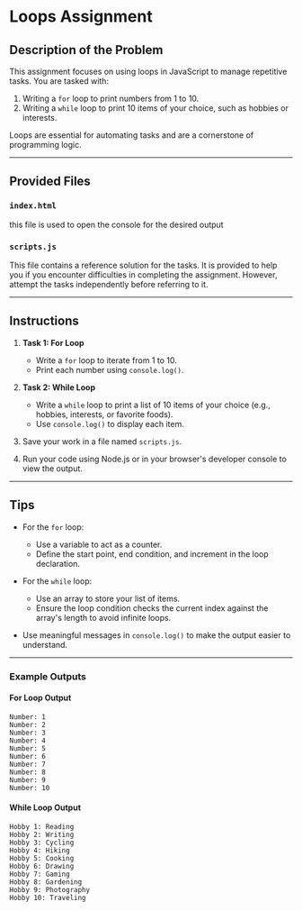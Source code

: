 # Loops Assignment

## Description of the Problem

This assignment focuses on using loops in JavaScript to manage repetitive tasks. You are tasked with:

1. Writing a `for` loop to print numbers from 1 to 10.
2. Writing a `while` loop to print 10 items of your choice, such as hobbies or interests.

Loops are essential for automating tasks and are a cornerstone of programming logic.

---

## Provided Files

### `index.html`

this file is used to open the console for the desired output

### `scripts.js`

This file contains a reference solution for the tasks. It is provided to help you if you encounter difficulties in completing the assignment. However, attempt the tasks independently before referring to it.

---

## Instructions

1. **Task 1: For Loop**

   - Write a `for` loop to iterate from 1 to 10.
   - Print each number using `console.log()`.

2. **Task 2: While Loop**

   - Write a `while` loop to print a list of 10 items of your choice (e.g., hobbies, interests, or favorite foods).
   - Use `console.log()` to display each item.

3. Save your work in a file named `scripts.js`.

4. Run your code using Node.js or in your browser's developer console to view the output.

---

## Tips

- For the `for` loop:

  - Use a variable to act as a counter.
  - Define the start point, end condition, and increment in the loop declaration.

- For the `while` loop:

  - Use an array to store your list of items.
  - Ensure the loop condition checks the current index against the array's length to avoid infinite loops.

- Use meaningful messages in `console.log()` to make the output easier to understand.

---

### Example Outputs

#### For Loop Output

```
Number: 1
Number: 2
Number: 3
Number: 4
Number: 5
Number: 6
Number: 7
Number: 8
Number: 9
Number: 10
```

#### While Loop Output

```
Hobby 1: Reading
Hobby 2: Writing
Hobby 3: Cycling
Hobby 4: Hiking
Hobby 5: Cooking
Hobby 6: Drawing
Hobby 7: Gaming
Hobby 8: Gardening
Hobby 9: Photography
Hobby 10: Traveling
```
